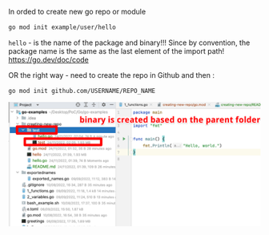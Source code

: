 In orded to create new go repo or module
```bash
go mod init example/user/hello
```
`hello` - is the name of the package and binary!!! Since by convention, the package name is the same as the last element of the import path!
https://go.dev/doc/code

OR the right way - need to create the repo in Github and then :
```bash
go mod init github.com/USERNAME/REPO_NAME
```

![img.png](img.png)



